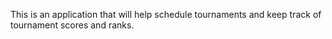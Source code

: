 This is an application that will help schedule tournaments and keep track of tournament scores and ranks.